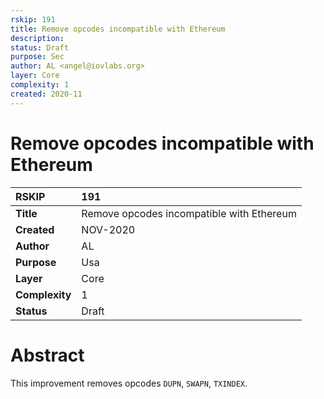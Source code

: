 ```yaml
---
rskip: 191
title: Remove opcodes incompatible with Ethereum
description: 
status: Draft
purpose: Sec
author: AL <angel@iovlabs.org>
layer: Core
complexity: 1
created: 2020-11
---
```

# Remove opcodes incompatible with Ethereum


|RSKIP          | 191 |
| :------------ |:-------------|
|**Title**      |Remove opcodes incompatible with Ethereum|
|**Created**    |NOV-2020 |
|**Author**     |AL |
|**Purpose**    |Usa |
|**Layer**      |Core |
|**Complexity** |1 |
|**Status**     |Draft |


# **Abstract**

This improvement removes opcodes `DUPN`, `SWAPN`, `TXINDEX`.





